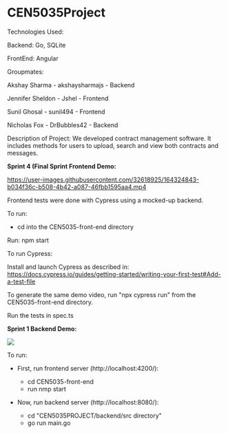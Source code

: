 # CEN5035Project

Technologies Used:

Backend: Go, SQLite

FrontEnd: Angular

Groupmates:

Akshay Sharma - akshaysharmajs - Backend

Jennifer Sheldon - Jshel - Frontend

Sunil Ghosal - sunil494 - Frontend

Nicholas Fox - DrBubbles42 - Backend

Description of Project: We developed contract management software. It includes methods for users to upload, search and view both contracts and messages.


**Sprint 4 (Final Sprint Frontend Demo:**


https://user-images.githubusercontent.com/32618925/164324843-b034f36c-b508-4b42-a087-46fbb1595aa4.mp4


Frontend tests were done with Cypress using a mocked-up backend.

To run:

- cd into the CEN5035-front-end directory

Run: npm start

To run Cypress:

Install and launch Cypress as described in: https://docs.cypress.io/guides/getting-started/writing-your-first-test#Add-a-test-file

To generate the same demo video, run "npx cypress run" from the CEN5035-front-end directory.

Run the tests in spec.ts

**Sprint 1 Backend Demo:**

![](backend_sprint1_demo.gif)

To run:

- First, run frontend server (http://localhost:4200/):
    - cd CEN5035-front-end
    - run nmp start

- Now, run backend server (http://localhost:8080/):

    - cd "CEN5035PROJECT/backend/src directory"
    - go run main.go



